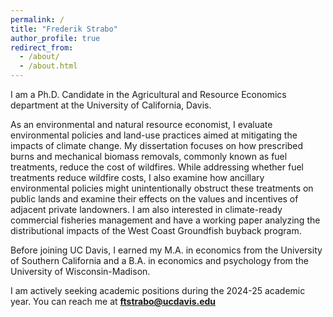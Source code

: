 ```yaml
---
permalink: /
title: "Frederik Strabo"
author_profile: true
redirect_from: 
  - /about/
  - /about.html
---
```


I am a Ph.D. Candidate in the Agricultural and Resource Economics department at the University of California, Davis.

As an environmental and natural resource economist, I evaluate environmental policies and land-use practices aimed at mitigating the impacts of climate change. My dissertation focuses on how prescribed burns and mechanical biomass removals, commonly known as fuel treatments, reduce the cost of wildfires. While addressing whether fuel treatments reduce wildfire costs, I also examine how ancillary environmental policies might unintentionally obstruct these treatments on public lands and examine their effects on the values and incentives of adjacent private landowners. I am also interested in climate-ready commercial fisheries management and have a working paper analyzing the distributional impacts of the West Coast Groundfish buyback program. 

Before joining UC Davis, I earned my M.A. in economics from the University of Southern California and a B.A. in economics and psychology from the University of Wisconsin-Madison. 

I am actively seeking academic positions during the 2024-25 academic year. You can reach me at **ftstrabo@ucdavis.edu**
